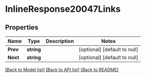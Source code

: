 # InlineResponse20047Links

## Properties
Name | Type | Description | Notes
------------ | ------------- | ------------- | -------------
**Prev** | **string** |  | [optional] [default to null]
**Next** | **string** |  | [optional] [default to null]

[[Back to Model list]](../README.md#documentation-for-models) [[Back to API list]](../README.md#documentation-for-api-endpoints) [[Back to README]](../README.md)

